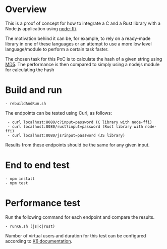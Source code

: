 # Overview

This is a proof of concept for how to integrate a C and a Rust library with a Node.js application using [node-ffi](https://github.com/node-ffi/node-ffi).

The motivation behind it can be, for example, to rely on a ready-made library in one of these languages or an attempt to use a more low level language/module to perform a certain task faster.

The chosen task for this PoC is to calculate the hash of a given string using [MD5](https://en.wikipedia.org/wiki/MD5). The performance is then compared to simply using a nodejs module for calculating the hash

# Build and run

```
- rebuildAndRun.sh
```

The endpoints can be tested using Curl, as follows:

```
 - curl localhost:8080/c?input=password (C library with node-ffi)
 - curl localhost:8080/rust?input=password (Rust library with node-ffi)
 - curl localhost:8080/js?input=password (JS library)
```

Results from these endpoints should be the same for any given input.

# End to end test

```
- npm install
- npm test
```

# Performance test

Run the following command for each endpoint and compare the results.

```
- runK6.sh (js|c|rust)
```
 
Number of virtual users and duration for this test can be configured according to [K6 documentation](https://k6.io/docs/getting-started/running-k6).
